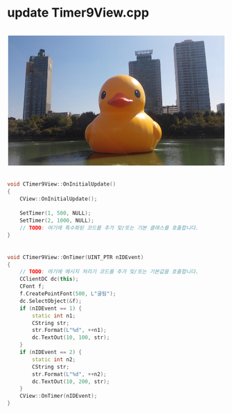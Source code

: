 # update Timer9View.cpp
<br/>
<center><img src="/riverduck.jpg" width = "500px" height="300px" ></img></center>
<br/>

```C++
void CTimer9View::OnInitialUpdate()
{
	CView::OnInitialUpdate();

	SetTimer(1, 500, NULL);
	SetTimer(2, 1000, NULL);
	// TODO: 여기에 특수화된 코드를 추가 및/또는 기본 클래스를 호출합니다.
}


void CTimer9View::OnTimer(UINT_PTR nIDEvent)
{
	// TODO: 여기에 메시지 처리기 코드를 추가 및/또는 기본값을 호출합니다.
	CClientDC dc(this);
	CFont f;
	f.CreatePointFont(500, L"굴림");
	dc.SelectObject(&f);
	if (nIDEvent == 1) {
		static int n1;
		CString str;
		str.Format(L"%d", ++n1);
		dc.TextOut(10, 100, str);
	}
	if (nIDEvent == 2) {
		static int n2;
		CString str;
		str.Format(L"%d", ++n2);
		dc.TextOut(10, 200, str);
	}
	CView::OnTimer(nIDEvent);
}
```

